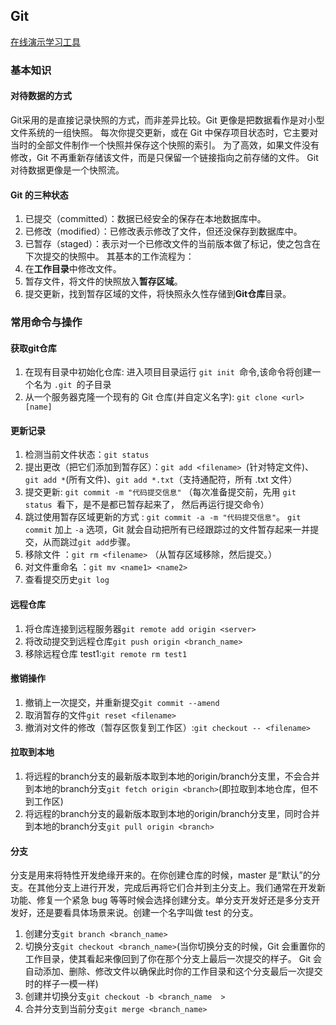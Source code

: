 ## Git
[在线演示学习工具](https://oschina.gitee.io/learn-git-branching/ )
### 基本知识
#### 对待数据的方式
 Git采用的是直接记录快照的方式，而非差异比较。Git 更像是把数据看作是对小型文件系统的一组快照。 每次你提交更新，或在 Git 中保存项目状态时，它主要对当时的全部文件制作一个快照并保存这个快照的索引。 为了高效，如果文件没有修改，Git 不再重新存储该文件，而是只保留一个链接指向之前存储的文件。 Git 对待数据更像是一个快照流。
#### Git 的三种状态
1. 已提交（committed）：数据已经安全的保存在本地数据库中。
2. 已修改（modified）：已修改表示修改了文件，但还没保存到数据库中。
3. 已暂存（staged）：表示对一个已修改文件的当前版本做了标记，使之包含在下次提交的快照中。
其基本的工作流程为：
1. 在**工作目录**中修改文件。
2. 暂存文件，将文件的快照放入**暂存区域**。
3. 提交更新，找到暂存区域的文件，将快照永久性存储到**Git仓库**目录。

### 常用命令与操作
#### 获取git仓库
1. 在现有目录中初始化仓库: 进入项目目录运行 `git init `命令,该命令将创建一个名为 `.git `的子目录
2. 从一个服务器克隆一个现有的 Git 仓库(并自定义名字): `git clone <url> [name]`
#### 更新记录
1. 检测当前文件状态：`git status`
2. 提出更改（把它们添加到暂存区）：`git add <filename> `(针对特定文件)、`git add *`(所有文件)、`git add *.txt`（支持通配符，所有 .txt 文件）
3. 提交更新: `git commit -m "代码提交信息"` （每次准备提交前，先用 `git status `看下，是不是都已暂存起来了， 然后再运行提交命令）
4. 跳过使用暂存区域更新的方式 : `git commit -a -m "代码提交信息"`。 `git commit` 加上 `-a` 选项，Git 就会自动把所有已经跟踪过的文件暂存起来一并提交，从而跳过` git add `步骤。
5. 移除文件 ：`git rm <filename>` （从暂存区域移除，然后提交。）
6. 对文件重命名 ：`git mv <name1> <name2>`
7. 查看提交历史`git log`
#### 远程仓库
1. 将仓库连接到远程服务器`git remote add origin <server>`
2. 将改动提交到远程仓库`git push origin <branch_name>`
3. 移除远程仓库 test1:`git remote rm test1`
#### 撤销操作
1. 撤销上一次提交，并重新提交`git commit --amend`
2. 取消暂存的文件`git reset <filename>`
3. 撤消对文件的修改（暂存区恢复到工作区）:`git checkout -- <filename>`
#### 拉取到本地
1. 将远程的branch分支的最新版本取到本地的origin/branch分支里，不会合并到本地的branch分支`git fetch origin <branch>`(即拉取到本地仓库，但不到工作区)
2. 将远程的branch分支的最新版本取到本地的origin/branch分支里，同时合并到本地的branch分支`git pull origin <branch>`
#### 分支
分支是用来将特性开发绝缘开来的。在你创建仓库的时候，master 是“默认”的分支。在其他分支上进行开发，完成后再将它们合并到主分支上。我们通常在开发新功能、修复一个紧急 bug 等等时候会选择创建分支。单分支开发好还是多分支开发好，还是要看具体场景来说。创建一个名字叫做 test 的分支。
1. 创建分支`git branch <branch_name>`
2. 切换分支`git checkout <branch_name>`(当你切换分支的时候，Git 会重置你的工作目录，使其看起来像回到了你在那个分支上最后一次提交的样子。 Git 会自动添加、删除、修改文件以确保此时你的工作目录和这个分支最后一次提交时的样子一模一样)
3. 创建并切换分支`git checkout -b <branch_name  >`
4. 合并分支到当前分支`git merge <branch_name>`